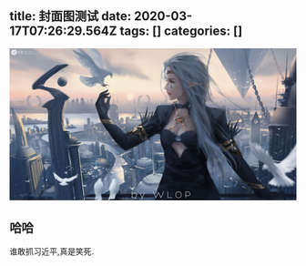 title: 封面图测试
date: 2020-03-17T07:26:29.564Z
tags: []
categories: []
---
![](https://raw.githubusercontent.com/yzddhr/yzddhr.github.io/tuchuang/img/unnamed.jpg)

## 哈哈
谁敢抓习近平,真是笑死.